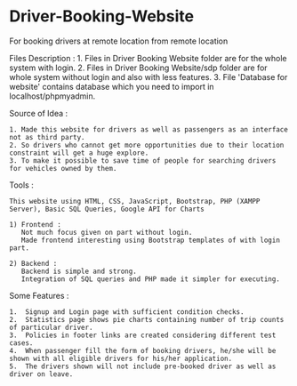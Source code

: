 # Driver-Booking-Website
For booking drivers at remote location from remote location

Files Description :
    1. Files in Driver Booking Website folder are for the whole system with login.
    2. Files in Driver Booking Website/sdp folder are for whole system without login and also with less features.
    3. File 'Database for website' contains database which you need to import in localhost/phpmyadmin.

Source of Idea :
    
    1. Made this website for drivers as well as passengers as an interface not as third party.
    2. So drivers who cannot get more opportunities due to their location constraint will get a huge explore.
    3. To make it possible to save time of people for searching drivers for vehicles owned by them.


Tools : 

    This website using HTML, CSS, JavaScript, Bootstrap, PHP (XAMPP Server), Basic SQL Queries, Google API for Charts

    1) Frontend : 
       Not much focus given on part without login.
       Made frontend interesting using Bootstrap templates of with login part.

    2) Backend :
       Backend is simple and strong.
       Integration of SQL queries and PHP made it simpler for executing.


Some Features : 

    1.  Signup and Login page with sufficient condition checks.
    2.  Statistics page shows pie charts containing number of trip counts of particular driver.
    3.  Policies in footer links are created considering different test cases.
    4.  When passenger fill the form of booking drivers, he/she will be shown with all eligible drivers for his/her application.
    5.  The drivers shown will not include pre-booked driver as well as driver on leave.
